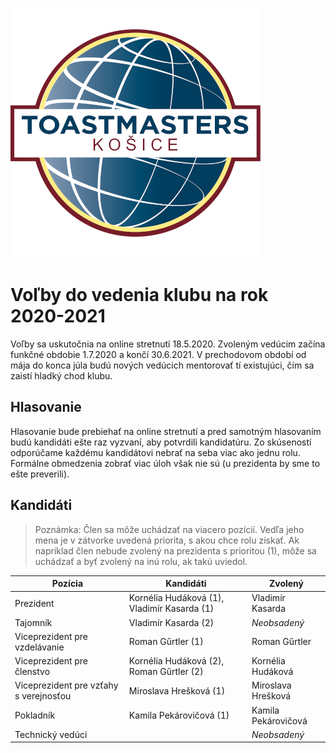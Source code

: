![alt text][logo]
# Voľby do vedenia klubu na rok 2020-2021
Voľby sa uskutočnia na online stretnutí 18.5.2020. Zvoleným vedúcim začína funkčné obdobie 1.7.2020 a končí 30.6.2021. V prechodovom období od mája do konca júla budú nových vedúcich mentorovať tí existujúci, čím sa zaistí hladký chod klubu.

## Hlasovanie
Hlasovanie bude prebiehať na online stretnutí a pred samotným hlasovaním budú kandidáti ešte raz vyzvaní, aby potvrdili kandidatúru. Zo skúseností odporúčame každému kandidátovi nebrať na seba viac ako jednu rolu. Formálne obmedzenia zobrať viac úloh však nie sú (u prezidenta by sme to ešte preverili).

## Kandidáti
> Poznámka: Člen sa môže uchádzať na viacero pozícií. Vedľa jeho mena je v zátvorke uvedená priorita, s akou chce rolu získať. Ak napríklad člen nebude zvolený na prezidenta s prioritou (1), môže sa uchádzať a byť zvolený na inú rolu, ak takú uviedol.

| Pozícia                                | Kandidáti                                   | Zvolený                   |
|----------------------------------------|---------------------------------------------|---------------------------|
| Prezident                              | Kornélia Hudáková (1), Vladimír Kasarda (1) | Vladimír Kasarda          |
| Tajomník                               | Vladimír Kasarda (2)                        | *Neobsadený*              |
| Viceprezident pre vzdelávanie          | Roman Gűrtler (1)                           | Roman Gűrtler             |
| Viceprezident pre členstvo             | Kornélia Hudáková (2), Roman Gűrtler (2)    | Kornélia Hudáková         |
| Viceprezident pre vzťahy s verejnosťou | Miroslava Hrešková (1)                      | Miroslava Hrešková        |
| Pokladník                              | Kamila Pekárovičová (1)                     | Kamila Pekárovičová       |
| Technický vedúci                       |                                             | *Neobsadený*              |

[logo]: https://github.com/toastmasters-kosice/graficke-podklady/raw/master/Log%C3%A1/%C5%A0tandardn%C3%A9%20zmen%C5%A1en%C3%A9%20logo%20TMKE.png "Logo Toastmasters Košice"
